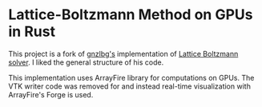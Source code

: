 # Lattice-Boltzmann Method on GPUs in Rust

This project is a fork of [gnzlbg's](https://github.com/gnzlbg/) implementation of [Lattice Boltzmann solver](https://github.com/gnzlbg/lbm-rs). I liked the general structure of his code.

This implementation uses ArrayFire library for computations on GPUs. The VTK writer code was removed for and instead real-time visualization with ArrayFire's Forge is used.
